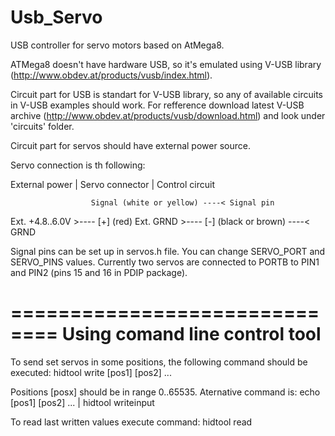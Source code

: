 Usb_Servo
=========

USB controller for servo motors based on AtMega8.

ATMega8 doesn't have hardware USB, so it's emulated using V-USB library (http://www.obdev.at/products/vusb/index.html).

Circuit part for USB is standart for V-USB library, so any of available circuits in V-USB examples should work. For refference download latest V-USB archive (http://www.obdev.at/products/vusb/download.html) and look under 'circuits' folder.

Circuit part for servos should have external power source. 

Servo connection is th following:

External power     |  Servo connector           |    Control circuit

                      Signal (white or yellow) ----< Signal pin
Ext. +4.8..6.0V >---- [+]    (red)
Ext. GRND       >---- [-]    (black or brown)  ----< GRND

Signal pins can be set up in servos.h file. You can change SERVO_PORT and SERVO_PINS values. Currently two servos are connected to PORTB to PIN1 and PIN2 (pins 15 and 16 in PDIP package). 


==============================
Using comand line control tool
==============================

To send set servos in some positions, the following command should be executed:
hidtool write [pos1] [pos2] ...

Positions [posx] should be in range 0..65535.
Aternative command is:
echo [pos1] [pos2] ... | hidtool writeinput

To read last written values execute command:
hidtool read
